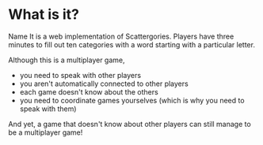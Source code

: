 # What is it?
Name It is a web implementation of Scattergories. Players have three minutes to fill out ten categories with a word starting with a particular letter.

Although this is a multiplayer game,
* you need to speak with other players
* you aren't automatically connected to other players
* each game doesn't know about the others
* you need to coordinate games yourselves (which is why you need to speak with them)

And yet, a game that doesn't know about other players can still manage to be a multiplayer game!
